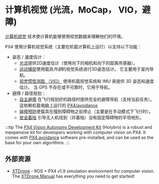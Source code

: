 # 计算机视觉 (光流，MoCap， VIO，避障)

[计算机视觉](https://en.wikipedia.org/wiki/Computer_vision) 技术使计算机能够使用视觉数据来理解他们的环境。

PX4 使用计算机视觉系统（主要在机载计算机上运行）以支持以下功能：
- 姿态 / 速度估计：
  - [光流](../sensor/optical_flow.md)提供2D速度估计（使用向下的相机和向下的距离传感器）。
  - [运动捕捉](../computer_vision/motion_capture.md)使用载具*外部*的视觉系统进行3D姿态估计。 它主要用于室内导航。
  - [视觉惯性测距 （VIO）](../computer_vision/visual_inertial_odometry.md) 使用机载视觉系统和 IMU 来提供 3D 姿态和速度估计。 当 GPS 不存在或不可靠时，它用于导航。
- 避障 / 路径规划：
  - [自主避障](../computer_vision/obstacle_avoidance.md) 在飞行规划好的路径时提供完全的避障导航（支持当前任务）。 这依赖机载电脑上运行的 [PX4/avoidance](https://github.com/PX4/avoidance)
  - [碰撞预防](../computer_vision/collision_prevention.md)使载具在撞到障碍物之前停止（主要是在手动模式下飞行时）。
  - [安全着陆](../computer_vision/safe_landing.md) 引导无人机找到（并着陆）没有固定障碍物的平坦地形。

:::tip
The [PX4 Vision Autonomy Development Kit](../complete_vehicles/px4_vision_kit.md) (Holybro) is a robust and inexpensive kit for developers working with computer vision on PX4. It comes with [PX4 avoidance](https://github.com/PX4/avoidance#obstacle-detection-and-avoidance) software pre-installed, and can be used as the base for your own algorithms.
:::

## 外部资源

- [XTDrone](https://github.com/robin-shaun/XTDrone/blob/master/README.en.md) - ROS + PX4 v1.9 simulation environment for computer vision. The [XTDrone Manual](https://www.yuque.com/xtdrone/manual_en) has everything you need to get started!
